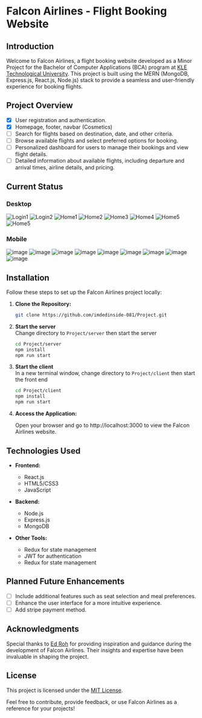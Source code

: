 # Falcon Airlines - Flight Booking Website

## Introduction

Welcome to Falcon Airlines, a flight booking website developed as a Minor Project for the Bachelor of Computer Applications (BCA) program at [KLE Technological University](https://www.linkedin.com/school/kletechbvb/). This project is built using the MERN (MongoDB, Express.js, React.js, Node.js) stack to provide a seamless and user-friendly experience for booking flights.


## Project Overview

   - [x] User registration and authentication.
   - [x] Homepage, footer, navbar (Cosmetics)
   - [ ] Search for flights based on destination, date, and other criteria.
   - [ ] Browse available flights and select preferred options for booking.
   - [ ] Personalized dashboard for users to manage their bookings and view flight details.
   - [ ] Detailed information about available flights, including departure and arrival times, airline details, and pricing.

## Current Status

### Desktop
![Login1](https://github.com/ImDedInside-git/Project/assets/67794677/6643114b-27c6-4ce4-b146-c049e5365677)
![Login2](https://github.com/ImDedInside-git/Project/assets/67794677/5f05da8c-03ae-43b4-901b-9991a2a71414)
![Home1](https://github.com/ImDedInside-git/Project/assets/67794677/e00ee56b-1b9e-4289-b408-32fb800b0d7e)
![Home2](https://github.com/ImDedInside-git/Project/assets/67794677/d116e10a-d1ad-4048-b2af-ff8095bc4a81)
![Home3](https://github.com/ImDedInside-git/Project/assets/67794677/81df667c-ad20-454c-9cc8-180ad4947a70)
![Home4](https://github.com/ImDedInside-git/Project/assets/67794677/81f4a24c-6a7e-43fd-ab9d-984e232461b8)
![Home5](https://github.com/ImDedInside-git/Project/assets/67794677/6b33a292-4855-4919-be8f-0425448018c9)
![Home5](https://github.com/ImDedInside-git/Project/assets/67794677/c0e54232-29e9-49be-872d-0d93b222951d)

### Mobile
![image](https://github.com/ImDedInside-git/Project/assets/67794677/3bb42f48-643d-4a7c-a8a6-68bfaca44811)
![image](https://github.com/ImDedInside-git/Project/assets/67794677/0965ddcc-6d2b-4d6e-8b76-2fa47e4ac87c)
![image](https://github.com/ImDedInside-git/Project/assets/67794677/ff5a41ba-e84e-4b60-93eb-07746d545b5a)
![image](https://github.com/ImDedInside-git/Project/assets/67794677/58ef1525-4502-4f50-aeda-e29d32a7de43)
![image](https://github.com/ImDedInside-git/Project/assets/67794677/5316c7cf-1697-4295-9961-b86210793100)
![image](https://github.com/ImDedInside-git/Project/assets/67794677/6481dee4-ce68-421c-a974-2ffb11a075ee)
![image](https://github.com/ImDedInside-git/Project/assets/67794677/23d7ca4a-8966-4c50-9920-dbd000b07652)
![image](https://github.com/ImDedInside-git/Project/assets/67794677/c8073a19-9cbf-4edb-9528-db329d0bfb60)
![image](https://github.com/ImDedInside-git/Project/assets/67794677/d0b9fd27-069b-473c-84df-e432a52be41d)

## Installation

Follow these steps to set up the Falcon Airlines project locally:

1. **Clone the Repository:**
   ```bash
   git clone https://github.com/imdedinside-081/Project.git
   ```
2. **Start the server**  
  Change directory to `Project/server` then start the server 
   ```bash
   cd Project/server
   npm install
   npm run start
   ```
3. **Start the client**  
  In a new terminal window, change directory to `Project/client` then start the front end
   ```bash
   cd Project/client
   npm install
   npm run start
   ```
4. **Access the Application:**

    Open your browser and go to http://localhost:3000 to view the Falcon Airlines website.

## Technologies Used

- **Frontend:**
  - React.js
  - HTML5/CSS3
  - JavaScript

- **Backend:**
  - Node.js
  - Express.js
  - MongoDB

- **Other Tools:**
  - Redux for state management
  - JWT for authentication
  - Redux for state management


## Planned Future Enhancements

- [ ] Include additional features such as seat selection and meal preferences.
- [ ] Enhance the user interface for a more intuitive experience.
- [ ] Add stripe payment method.

## Acknowledgments

Special thanks to [Ed Roh](https://github.com/ed-roh/) for providing inspiration and guidance during the development of Falcon Airlines. Their insights and expertise have been invaluable in shaping the project.

## License

This project is licensed under the [MIT License](LICENSE).

Feel free to contribute, provide feedback, or use Falcon Airlines as a reference for your projects!
